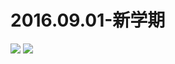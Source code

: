# 2016.09.01-新学期
![](https://bilicoverimg.github.io/2016/2016.09.01-新学期.jpg)
![](https://bilicoverimg.github.io/2016/2016.09.01-新学期%28平板截图%29.jpg)
